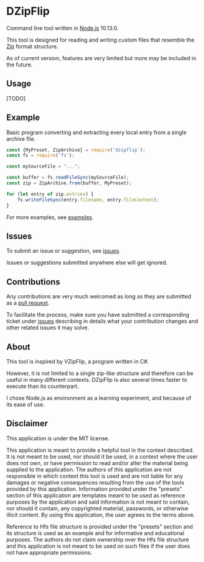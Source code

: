 # DZipFlip
Command line tool written in [Node.js](https://nodejs.org/en/) 10.13.0.

This tool is designed for reading and writing custom files that resemble the [Zip](https://en.wikipedia.org/wiki/Zip_(file_format)#Structure) format structure.

As of current version, features are very limited but more may be included in the future.

## Usage
[TODO]

## Example
Basic program converting and extracting every local entry from a single archive file.

```javascript
const {MyPreset, ZipArchive} = require('dzipflip');
const fs = require('fs');

const mySourceFile = "...";

const buffer = fs.readFileSync(mySourceFile);
const zip = ZipArchive.from(buffer, MyPreset);

for (let entry of zip.entries) {
    fs.writeFileSync(entry.filename, entry.fileContent);
}
```

For more examples, see [examples]().

## Issues
To submit an issue or suggestion, see [issues](https://github.com/digzol/DZipFlip/issues).

Issues or suggestions submitted anywhere else will get ignored.

## Contributions
Any contributions are very much welcomed as long as they are submitted as a [pull request](https://github.com/digzol/DZipFlip/pulls).

To facilitate the process, make sure you have submitted a corresponding ticket under [issues](https://github.com/digzol/DZipFlip/issues) describing in details what your contribution changes and other related issues it may solve.

## About
This tool is inspired by VZipFlip, a program written in C#.

However, it is not limited to a single zip-like structure and therefore can be useful in many different contexts.
DZipFlip is also several times faster to execute than its counterpart.

I chose Node.js as environment as a learning experiment, and because of its ease of use.

## Disclaimer
This application is under the MIT license.

This application is meant to provide a helpful tool in the context described. It is not meant to be used, nor should it be used, in a context where the user does not own, or have permission to read and/or alter the material being supplied to the application.
The authors of this application are not responsible in which context this tool is used and are not liable for any damages or negative consequences resulting from the use of the tools provided by this application. Information provided under the "presets" section of this application are templates meant to be used as reference purposes by the application and said information is not meant to contain, nor should it contain, any copyrighted material, passwords, or otherwise illicit content. By using this application, the user agrees to the terms above.

Reference to Hfs file structure is provided under the "presets" section and its structure is used as an example and for informative and educational purposes. The authors do not claim ownership over the Hfs file structure and this application is not meant to be used on such files if the user does not have appropriate permissions.
